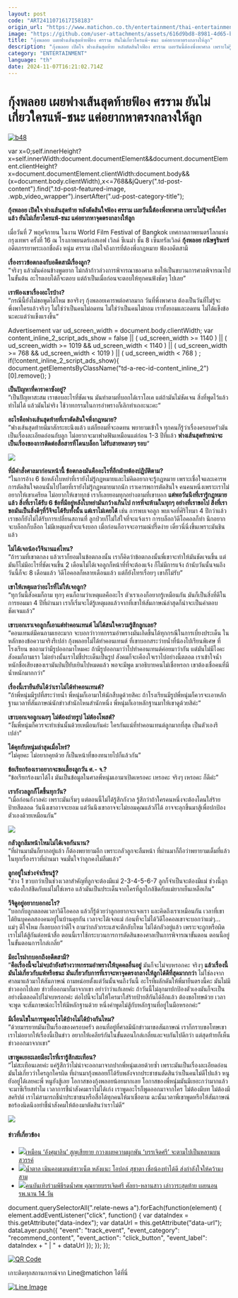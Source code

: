```yaml
---
layout: post
code: "ART2411071617I58183"
origin_url: "https://www.matichon.co.th/entertainment/thai-entertainment/news_4887958"
image: "https://github.com/user-attachments/assets/616d9bd8-8981-4d65-ba6a-92ed4c143421"
title: "กุ้งพลอย เผยฟางเส้นสุดท้ายฟ้อง ศรราม ยันไม่เกี่ยวใครแพ้-ชนะ แค่อยากหาตรงกลางให้ลูก"
description: "กุ้งพลอย เปิดใจ ฟางเส้นสุดท้าย หลังตัดสินใจฟ้อง ศรราม เผยวันนี้ต้องพึ่งพาศาล เพราะไม่รู้จะพึ่งใครแล้ว ยันไม่เกี่ยวใครแพ้-ชนะ แค่อยากหาจุดตรงกลางให้ลูก"
category: "ENTERTAINMENT"
language: "th"
date: 2024-11-07T16:21:02.714Z
---
```


# กุ้งพลอย เผยฟางเส้นสุดท้ายฟ้อง ศรราม ยันไม่เกี่ยวใครแพ้-ชนะ แค่อยากหาตรงกลางให้ลูก

[![](https://www.matichon.co.th/wp-content/uploads/2024/11/b48.jpg "b48")](https://www.matichon.co.th/wp-content/uploads/2024/11/b48.jpg)

var x=0;self.innerHeight?x=self.innerWidth:document.documentElement&&document.documentElement.clientHeight?x=document.documentElement.clientWidth:document.body&&(x=document.body.clientWidth),x<=768&&jQuery(".td-post-content").find(".td-post-featured-image, .wpb\_video\_wrapper").insertAfter(".ud-post-category-title");

**กุ้งพลอย เปิดใจ ฟางเส้นสุดท้าย หลังตัดสินใจฟ้อง ศรราม เผยวันนี้ต้องพึ่งพาศาล เพราะไม่รู้จะพึ่งใครแล้ว ยันไม่เกี่ยวใครแพ้-ชนะ แค่อยากหาจุดตรงกลางให้ลูก**

เมื่อวันที่ 7 พฤศจิกายน ในงาน World Film Festival of Bangkok เทศกาลภาพยนตร์โลกแห่งกรุงเทพฯ ครั้งที่ 16 ณ โรงภาพยนตร์เอสเอฟ เวิลด์ ซีเนม่า ชั้น 8 เซ็นทรัลเวิลด์ **กุ้งพลอย กนิษฐรินทร์** อดีตภรรยาพระเอกชื่อดัง หนุ่ม ศรราม เปิดใจถึงการที่ต้องพึ่งกฎหมาย ฟ้องอดีตสามี

**เรื่องราวข้อตกลงกับอดีตสามีเรื่องลูก?**  
“จริงๆ แล้วมันค่อนข้างพูดยาก ไม่กล้าก้าวล่วงการพิจารณาของศาล ขอให้เป็นขบวนการศาลพิจารณาไปในขั้นต้น อะไรตอบได้ก็จะตอบ แต่ถ้าเป็นเมื่อก่อนจะตอบให้ทุกคนฟ้งชัดๆ ไปเลย”

**เราฟ้องเขาเรื่องอะไรบ้าง?**  
“กรณีนี้ยังไม่ขอพูดได้ไหม ขอจริงๆ กุ้งพลอยเคารพต่อศาลมาก วันที่พึ่งพาศาล ต้องเป็นวันที่ไม่รู้จะพึ่งพาใครแล้วจริงๆ ไม่ใช่ว่าเป็นคนไม่อดทน ไม่ใช่ว่าเป็นคนไม่ยอม เราทั้งยอมและอดทน ไม่ได้แข็งข้อนะคะแต่ว่าแข็งแรงขึ้น“

Advertisement var ud\_screen\_width = document.body.clientWidth; var content\_inline\_2\_script\_ads\_show = false || ( ud\_screen\_width >= 1140 ) || ( ud\_screen\_width >= 1019 && ud\_screen\_width < 1140 ) || ( ud\_screen\_width >= 768 && ud\_screen\_width < 1019 ) || ( ud\_screen\_width < 768 ) ; if(!content\_inline\_2\_script\_ads\_show){ document.getElementsByClassName("td-a-rec-id-content\_inline\_2")\[0\].remove(); }

**เป็นปัญหาที่คาราคาซังอยู่?**  
”เป็นปัญหาสะสม เราชอบอะไรที่ชัดเจน มันทำตามที่บอกได้เราโอเค แต่ถ้ามันไม่ชัดเจน สิ่งที่พูดไว้แล้วทำไม่ได้ แล้วมันไม่จริง ใช้วาทกรรมในการอำพรางก็เลิกทำเถอะนะคะ“

**อะไรคือฟางเส้นสุดท้ายที่เราตัดสินใจพึ่งกฎหมาย?**  
”ฟางเส้นสุดท้ายมีมาสักระยะนึงแล้ว แต่ก็ยอมที่จะอดทน พยายามเข้าใจ ทุกคนก็รู้ว่าเรื่องครอบครัวมันเป็นเรื่องละเอียดอ่อนกับลูก ไม่อยากจะมาฟาดฟันเหมือนแต่ก่อน 1-3 ปีที่แล้ว **ฟางเส้นสุดท้ายน่าจะเป็นเรื่องของการติดต่อสื่อสารที่โดนบล็อก ไม่รับสายหลายๆ รอบ**“

![](https://www.matichon.co.th/wp-content/uploads/2024/11/S__19701781_0.jpg)

**ที่มีคำสั่งศาลมาก่อนหน้านี้ ข้อตกลงมันคืออะไรที่อีกฝ่ายต้องปฎิบัติตาม?**  
“ในการอ้าง 6 ข้อหลังใบหย่าที่เรายังไม่รู้กฎหมายและไม่คิดอยากจะรู้กฎหมาย เพราะเชื่อใจและเคารพการตัดสินใจตอนนั้นไปโดยที่เรายังไม่รู้กฎหมายมากนัก เราเคารพการตัดสินใจ คนคนหนึ่งเพราะเราไม่อยากให้เขาเครียด ไม่อยากให้เขาทุกข์ เราก็เลยยอมทุกอย่างตามที่เขาบอก **แต่พอวันนึงที่เรารู้กฎหมายแล้ว สิ่งที่เราได้รับ 6 ข้อที่มีอยู่หลังใบหย่ามันกว้างเกินไป การที่จะห้ามในทุกๆ อย่างที่เราขอไป สิ่งที่เราขอมันเป็นสิ่งดีๆที่วีจิจะได้รับทั้งนั้น แต่เราไม่เคยได้** เช่น การพบเจอลูก พบเจอที่ศิริไทมา 4 ปีกว่าแล้ว เราขอก็ยังไม่ได้รับการเปลี่ยนสถานที่ ลูกป่วยก็ไม่ใส่ใจที่จะแจ้งเรา การบล็อกวิดีโอคอลก็ทำ นึกอยากจะบล็อกก็บล็อก ไม่มีเหตุผลที่จะแจ้งบอก เมื่อก่อนก็อาจจะอารมณ์ปรี๊ดง่าย เดี๋ยวนี่นิ่งขึ้นเพราะมันชินแล้ว

**ไม่ได้เจอน้องวีจินานแค่ไหน?**  
“ถ้ารวมที่เขาตกลง แล้วเราก็ยอมในข้อตกลงนั้น เราก็คิดว่าข้อตกลงนั้นพี่เขาจะทำให้มันชัดเจนขึ้น แต่มันก็ไม่มีอะไรที่ชัดเจนขึ้น 2 เดือนไม่ได้เจอลูกก็หน้าที่ที่จะต้องแจ้ง ก็ไม่มีการแจ้ง ถ้านับวันนั้นจนถึงวันนี้ก็จะ 8 เดือนแล้ว วิดีโอคอลก็หลายเดือนแล้ว แต่ก็ยังโทรเรื่อยๆ เขาก็ไม่รับ”

**เขาให้เหตุผลว่าอะไรที่ไม่ให้เจอลูก?**  
“ทุกวันนี้สังคมก็ถาม ทุกๆ คนก็ถามว่าเหตุผลคืออะไร ตัวเราเองก็อยากรู้เหมือนกัน มันก็เป็นสิ่งที่ดีในการยอมมา 4 ปีที่ผ่านมา เราก็เริ่มจะได้รู้เหตุผลแล้วจากที่เขาให้สัมภาษณ์ล่าสุดก็น่าจะเป็นคำตอบชัดเจนแล้ว”

**เขาบอกเราเจอลูกก็เอาแต่ทำคอนเทนต์ ไม่ได้สนใจความรู้สึกลูกเลย?**  
“คอนเทนต์มีคนถามเยอะมาก จะบอกว่าวาทกรรมอำพรางมันเกิดขึ้นได้ทุกกรณีในการเบี่ยงประเด็น ในหลักของข้อความจริงรึเปล่า กุ้งพลอยไม่ได้ทำคอนเทนต์ ที่เขาบอกสระว่ายน้ำที่น้องไปเรียนพิเศษ ที่โรงเรียน ขอถามว่ามีรูปออกมาไหมคะ ถ้ามีรูปออกมาว่าไปทำคอนเทนต์ค่อยมาว่ากัน แต่มันไม่มีไงคะ สังคมก็ถามเรา ไม่อย่างนั้นเราไม่ชี้ประเด็นเป็นรูป สังคมก็จะเคืองใจเราไปอย่างนี้ตลอด เราเข้าใจน้ำหนักชื่อเสียงของเรามันป่นปี้ยับเยินไปหมดแล้ว พอจะมีพูด มาอธิบายคนไม่เชื่อหรอก เขาต้องเชื่อคนที่มีน้ำหนักมากกว่า”

**เรื่องนี้เรายืนยันได้ว่าเราไม่ได้ทำคอนเทนต์?**  
”ถ้าพี่หนุ่มมีรูปที่สระว่ายน้ำ พี่หนุ่มก็เอามาให้นักสืบดูด้วยสิคะ ถ้าโรงเรียนมีรูปพี่หนุ่มก็ควรจะเอาหลักฐานเวลาที่สัมภาษณ์นักข่าวสำนักไหนสำนักหนึ่ง พี่หนุ่มก็เอาหลักฐานมาให้เขาดูด้วยสิค่ะ“

**เขาบอกเจอลูกเฉยๆ ไม่ต้องถ่ายรูป ไม่ต้องโพสต์?**  
“งั้นพี่หนุ่มก็ควรจะทำเช่นนั้นด้วยเหมือนกันค่ะ ใครกันแน่ที่ทำคอนเทนต์ลูกมากที่สุด เป็นตัวเองรึเปล่า”

**ได้คุยกับหนุ่มล่าสุดเมื่อไหร่?**  
“ไม่คุยคะ ไม่อยากคุยด้วย ก็เป็นหน้าที่ของทนายไปก็แล้วกัน”

**ข้อเรียกร้องเราอยากจะขอเลี้ยงลูกวัน ศ.- จ.?**  
“ข้อเรียกร้องมาได้ไง มันเป็นข้อมูลในศาลพี่หนุ่มเอามาเปิดเหรอคะ เหรอคะ จริงๆ เหรอคะ ก็ดีค่ะ”

**เรากังวลลูกก็โตขึ้นทุกวัน?**  
“เมื่อก่อนกังวลค่ะ เพราะมันเริ่มๆ แต่ตอนนี้ไม่ได้รู้สึกกังวล รู้สึกว่าถ้าใครคนหนึ่งจะต้องโดนใส่ร้ายป้ายสีตลอด วันนึงเขาอาจจะยอม แต่วันนึงเขาอาจจะไม่ยอมคุณแล้วก็ได้ อาจจะลุกขึ้นมาสู้เพื่อปกป้องตัวเองด้วยเหมือนกัน”

![](https://www.matichon.co.th/wp-content/uploads/2024/11/S__19701780_0.jpg)

**กลัวลูกลืมหน้าไหมไม่ได้เจอกันนาน?**  
“ที่ผ่านมามันก็ยากอยู่แล้ว ก็ต้องพยายามอีก เพราะกลัวลูกจะลืมหน้า ที่ผ่านมาก็ถือว่าพยายามเต็มที่แล้วในทุกเรื่องราวที่ผ่านมา จนมั่นใจว่าลูกคงไม่ลืมแล้ว”

**ลูกอยู่ในช่วงจำเรียนรู้?**  
“ช่วง 1 ขวบกว่าเป็นช่วงเวลาสำคัญที่ลูกจะต้องมีแม่ 2-3-4-5-6-7 ลูกก็จำเป็นจะต้องมีแม่ ช่วงนี้ลูกจะต้องใกล้ชิดกับแม่ไม่ใช่เหรอ แล้วมันเป็นประเด็นจากใครที่ลูกใกล้ชิดกับแม่ยากเย็นเหลือเกิน”

**วีจิดูอยู่อยากบอกอะไร?**  
“บอกกับลูกตลอดเวลาวิดีโอคอล แล้วก็รู้ด้วยว่าลูกอยากจะเจอเรา และคิดถึงเราเหมือนกัน เวลาที่เขาได้ยินบุคคลสองคนอยู่ในบ้านคุยกัน เวลาจะได้เจอแม่ ก่อนที่จะไม่ได้วิดีโอคอลเขาจะบอกว่าแม่ๆ… แม่ๆ ดีใจไหม ก็เลยบอกว่าดีใจ ถามว่ากลัวกระแสจะตีกลับไหม ไม่ได้กลัวอยู่แล้ว เพราะจะถูกหรือผิดเราไม่ได้สู้กันต่อหน้าสื่อ ตอนนี้เราใช้กระบวนการการตัดสินของศาลเป็นการพิจารณาขั้นตอน ตอนนี้อยู่ในขั้นตอนการไกล่เกลี่ย“

**มีอะไรฝากบอกถึงอดีตสามี?**  
”**คือเรื่องนี้จะไม่จบถ้ายังสร้างวาทกรรมอำพรางให้บุคคลอื่นอยู่** มันก็จะไม่จบหรอกคะ จริงๆ **แล้วเรื่องนี้มันไม่เกี่ยวกับแพ้หรือชนะ** **มันเกี่ยวกับการที่เราจะหาจุดตรงกลางให้ลูกได้ดีที่สุดมากกว่า** ไม่ใช่ลงจากศาลมาแล้วมาให้สัมภาษณ์ ถามหน่อยตั้งแต่วันนั้นจนถึงวันนี้ อะไรที่ผลักดันให้พี่มายืนตรงนี้คะ มันไม่มีข่าวออกไปเลย ข่าวที่ออกมาก็มาจากเขา อย่าว่าว่าแก้เลยค่ะ ถ้าวันนี้ไม่ลุกมาปกป้องตัวเองมันก็จะเป็นอย่างนี้ตลอดไปไม่จบหรอกค่ะ ต่อไปนี้จะไม่ให้ใครมาใส่ร้ายป้ายสีกันได้อีกแล้ว ต้องขอโทษด้วย เวลาจะพูด จะสัมภาษณ์อะไรให้มีหลักฐานด้วย หนึ่งคำพูดไม่สู้กับหลักฐานที่อยู่ในมือหรอกค่ะ“

**มีเงื่อนไขในการพูดอะไรได้บ้างไม่ได้บ้างกันไหม?**  
”ด้วยมารยาทมันเป็นเรื่องของครอบครัว ตอนที่อยู่ที่ศาลมีนักข่าวมาขอสัมภาษณ์ เราก็กราบขอโทษเขา เราไม่อยากให้เรื่องนี้เป็นข่าว อยากให้เคลียร์กันในขั้นตอนไกล่เกลี่ยและจบกันไปดีกว่า แต่สุดท้ายก็เห็นข่าวออกมาจากเขา“

**เขาพูดเยอะเลยมีอะไรที่เรารู้สึกสะเทือน?**  
”ไม่สะเทือนเลยค่ะ แค่รู้สึกว่าไม่น่าจะออกมาจากปากพี่หนุ่มเลยด้วยซ้ำ เพราะมันเป็นเรื่องละเอียดอ่อน มันไม่เกี่ยวว่าใครถูกใครผิด ที่ผ่านมากุ้งพลอยก็ได้รับพลังจากประชาชนตัดสินว่าเป็นคนไม่ดีไปแล้ว หนูยังอยู่ได้เลยคะพี่ หนูยังสู้เลย โอกาสของกุ้งพลอยน้อยมากเลย โอกาสของพี่หนุ่มมันมีเยอะกว่ามากแล้วจะมาซีเรียสทำไม เวลาการชี้นำสังคมเราไม่ได้เก่ง เราพูดอะไรก็พูดออกมาจากใคร ไม่ต้องมีบท ไม่ต้องมีสคริปต์ เราไม่สามารถชี้นำประชาชนหรือสื่อได้ทุกคนให้มาเชื่อตาม ฉะนั้นเวลาพี่เขาพูดหรือให้สัมภาษณ์ ขอร้องนิดนึงอย่าชี้นำสังคมให้ต้องมาตัดสินว่าเราไม่ดี“

![](https://www.matichon.co.th/wp-content/uploads/2024/11/S__19701777_0.jpg)

#### ข่าวที่เกี่ยวข้อง

*   [![](https://www.matichon.co.th/wp-content/uploads/2024/11/กวาง-งานบรรเจิดศรี.jpg)เหมือน ‘อังศุมาลิน’ สูญเสียยาย กวางเผยความผูกพัน ‘บรรเจิดศรี’ จะตามไปเป็นหลานบนสวรรค์](https://www.matichon.co.th/entertainment/news_4887957)
*   [![](https://www.matichon.co.th/wp-content/uploads/2024/11/b43.jpg)น้ำตาล เมินคอมเมนต์ชาวเน็ต หลังแนะ โอปอล์ สุชาตา เชื่อน้องทำได้ดี ส่งกำลังใจให้คว้ามงสาม](https://www.matichon.co.th/entertainment/thai-entertainment/news_4887913)
*   [![](https://www.matichon.co.th/wp-content/uploads/2024/11/b19.jpg)คนบันเทิงร่วมพิธีรดน้ำศพ คุณยายบรรเจิดศรี ศัลยา-หลานสาว เล่าวาระสุดท้าย เผยนอนรพ.นาน 14 วัน](https://www.matichon.co.th/entertainment/thai-entertainment/news_4887654)

document.querySelectorAll(".relate-news a").forEach(function(element) { element.addEventListener("click", function() { var dataIndex = this.getAttribute("data-index"); var dataUrl = this.getAttribute("data-url"); dataLayer.push({ "event": "track\_event", "event\_category": "recommend\_content", "event\_action": "click\_button", "event\_label": dataIndex + " | " + dataUrl }); }); });

[![QR Code](https://www.matichon.co.th/wp-content/uploads/2023/07/wob1371z.jpg)](https://lin.ee/ht0nDxX)

เกาะติดทุกสถานการณ์จาก Line@matichon ได้ที่นี่

[![Line Image](https://www.matichon.co.th/wp-content/uploads/2023/07/th.png)](https://lin.ee/ht0nDxX)